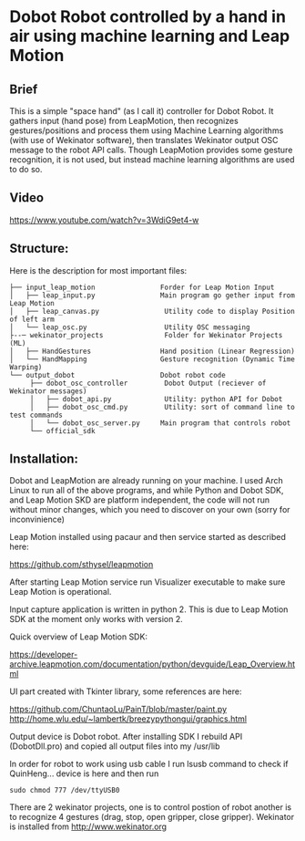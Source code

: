 # Dobot Robot controlled by a hand in air using machine learning and Leap Motion

## Brief

This is a simple "space hand" (as I call it) controller for Dobot Robot. It gathers input (hand pose) from LeapMotion, then recognizes gestures/positions and process them using Machine Learning algorithms (with use of Wekinator software), then translates Wekinator output OSC message to the robot API calls.
Though LeapMotion provides some gesture recognition, it is
not used, but instead machine learning algorithms are used to do so.


## Video

https://www.youtube.com/watch?v=3WdiG9et4-w

## Structure:

Here is the description for most important files:
```
├── input_leap_motion                Forder for Leap Motion Input
│   ├── leap_input.py                Main program go gether input from Leap Motion
│   ├── leap_canvas.py                Utility code to display Position of left arm
│   └── leap_osc.py                   Utility OSC messaging
├--─ wekinator_projects               Folder for Wekinator Projects (ML)
│   ├── HandGestures                 Hand position (Linear Regression)
│   └── HandMapping                  Gesture recognition (Dynamic Time Warping)
└── output_dobot                     Dobot robot code
     ├── dobot_osc_controller         Dobot Output (reciever of Wekinator messages)  
     │   ├── dobot_api.py             Utility: python API for Dobot
     │   ├── dobot_osc_cmd.py         Utility: sort of command line to test commands
     │   └── dobot_osc_server.py     Main program that controls robot 
     └── official_sdk
```

## Installation:

   Dobot and LeapMotion are already running on your machine.
I used Arch  Linux  to  run  all of  the above programs, and while 
Python and Dobot SDK, and Leap Motion SKD are platform independent, 
the code will not run without minor  changes,  which  you  need to 
discover on your own (sorry for inconvinience)

   Leap Motion installed  using pacaur  and  then service started 
as described here: 

   https://github.com/sthysel/leapmotion

   After starting Leap Motion service run Visualizer executable
to make sure Leap Motion is operational.

   Input capture  application is written in  python 2. This is 
due to Leap Motion SDK at the moment only works with version 2.

   Quick overview of Leap Motion SDK:

   https://developer-archive.leapmotion.com/documentation/python/devguide/Leap_Overview.html

   UI part created with Tkinter library, some references are 
here:

   https://github.com/ChuntaoLu/PainT/blob/master/paint.py
   http://home.wlu.edu/~lambertk/breezypythongui/graphics.html

   Output device is Dobot robot. After installing SDK I rebuild 
API (DobotDll.pro) and copied all output files into my /usr/lib
  
   In order for robot to work using usb cable I run lsusb command
to check if QuinHeng... device is here and then run 

   `sudo chmod 777 /dev/ttyUSB0`
   
   There are 2 wekinator projects, one is to control postion of 
robot another is to recognize 4 gestures (drag, stop, open gripper,
close gripper). Wekinator is installed from http://www.wekinator.org
   




   
  

